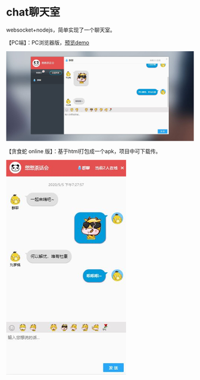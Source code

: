 # chat聊天室
websocket+nodejs，简单实现了一个聊天室。

【PC端】：PC浏览器版，<a target="_blank" href="http://119.3.144.14:8869">预览demo</a><br>

<img alt="游戏截图加载中..." src="截图PC.JPG" />

【贪食蛇 online 版】：基于html打包成一个apk，项目中可下载传。

<img alt="游戏截图加载中..." src="截图phone.JPG" />
